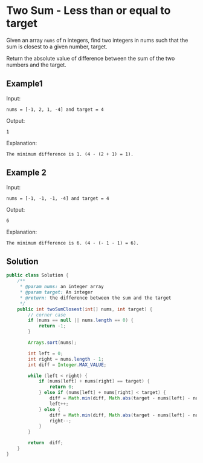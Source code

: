 # Two Sum - Less than or equal to target
Given an array `nums` of n integers, find two integers in nums such that the sum is closest to a given number, target.

Return the absolute value of difference between the sum of the two numbers and the target.

## Example1
Input:
```
nums = [-1, 2, 1, -4] and target = 4

```
Output:
```
1

```
Explanation:
```
The minimum difference is 1. (4 - (2 + 1) = 1).

```

## Example 2
Input:
```
nums = [-1, -1, -1, -4] and target = 4

```
Output:
```
6

```
Explanation:
```
The minimum difference is 6. (4 - (- 1 - 1) = 6).

```
## Solution
```java
public class Solution {
    /**
     * @param nums: an integer array
     * @param target: An integer
     * @return: the difference between the sum and the target
     */
    public int twoSumClosest(int[] nums, int target) {
        // corner case
        if (nums == null || nums.length == 0) {
            return -1;
        }

        Arrays.sort(nums);

        int left = 0;
        int right = nums.length - 1;
        int diff = Integer.MAX_VALUE;

        while (left < right) {
            if (nums[left] + nums[right] == target) {
                return 0;
            } else if (nums[left] + nums[right] < target) {
                diff = Math.min(diff, Math.abs(target - nums[left] - nums[right]));
                left++;
            } else {
                diff = Math.min(diff, Math.abs(target - nums[left] - nums[right]));
                right--;
            }
        }

        return  diff;
    }
}
```
